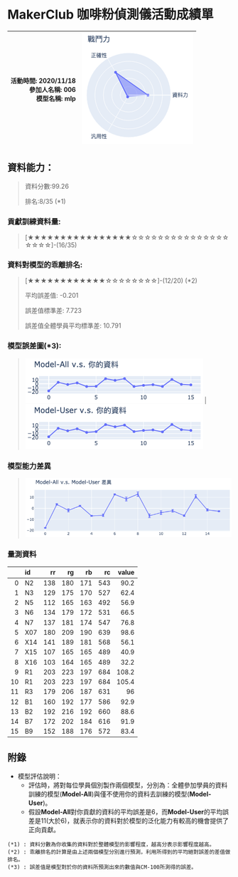 # MakerClub 咖啡粉偵測儀活動成績單 
| 活動時間: 2020/11/18<br>參加人名稱: **006**<br>模型名稱: **mlp** | ![](000.png) |
|-----:|-------------:|
## 資料能力：
> 資料分數:99.26
>
> 排名:8/35 (*1)
### 貢獻訓練資料量:
> 	[★★★★★★★★★★★★★★★★☆☆☆☆☆☆☆☆☆☆☆☆☆☆☆☆☆☆☆]-(16/35)
### 資料對模型的乖離排名:
> 	[★★★★★★★★★★★★☆☆☆☆☆☆☆☆]-(12/20) (*2)
>
> 	平均誤差值: -0.201
>
> 	誤差值標準差: 7.723
>
> 	誤差值全體學員平均標準差: 10.791
### 模型誤差圖(*3):
> ![001](001.png)	|![002](002.png)
### 模型能力差異
> ![003](003.png)
### 量測資料
|    | id   |   rr |   rg |   rb |   rc |   value |
|---:|:-----|-----:|-----:|-----:|-----:|--------:|
|  0 | N2   |  138 |  180 |  171 |  543 |    90.2 |
|  1 | N3   |  129 |  175 |  170 |  527 |    62.4 |
|  2 | N5   |  112 |  165 |  163 |  492 |    56.9 |
|  3 | N6   |  134 |  179 |  172 |  531 |    66.5 |
|  4 | N7   |  137 |  181 |  174 |  547 |    76.8 |
|  5 | X07  |  180 |  209 |  190 |  639 |    98.6 |
|  6 | X14  |  141 |  189 |  181 |  568 |    56.1 |
|  7 | X15  |  107 |  165 |  165 |  489 |    40.9 |
|  8 | X16  |  103 |  164 |  165 |  489 |    32.2 |
|  9 | R1   |  203 |  223 |  197 |  684 |   108.2 |
| 10 | R1   |  203 |  223 |  197 |  684 |   105.4 |
| 11 | R3   |  179 |  206 |  187 |  631 |    96   |
| 12 | B1   |  160 |  192 |  177 |  586 |    92.9 |
| 13 | B2   |  192 |  216 |  192 |  660 |    88.6 |
| 14 | B7   |  172 |  202 |  184 |  616 |    91.9 |
| 15 | B9   |  152 |  188 |  176 |  572 |    83.4 |
## 附錄
* 模型評估說明：
  - 評估時，將對每位學員個別製作兩個模型，分別為：全體參加學員的資料訓練的模型(**Model-All**)與僅不使用你的資料去訓練的模型(**Model-User**)。
  - 假設**Model-All**對你貢獻的資料的平均誤差是6，而**Model-User**的平均誤差是11(大於6)，就表示你的資料對於模型的泛化能力有較高的機會提供了正向貢獻。
```
(*1) : 資料分數為你收集的資料對於整體模型的影響程度，越高分表示影響程度越高。
(*2) : 乖離排名的計算是由上述兩個模型分別進行預測，利用所得到的平均絕對誤差的差值做排名。
(*3) : 誤差值是模型對於你的資料所預測出來的數值與CM-100所測得的誤差。
```
